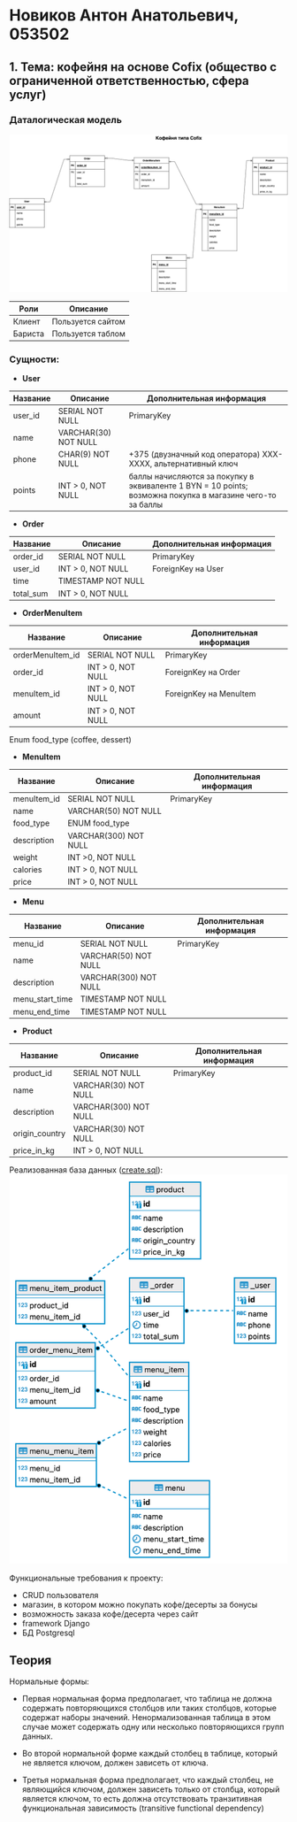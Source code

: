 # Новиков Антон Анатольевич, 053502

## 1. Тема: кофейня на основе Cofix (общество с ограниченной ответственностью, сфера услуг)

### Даталогическая модель

![image](datalogical_model.drawio.png)

| Роли    | Описание          |
| ------- | ----------------- |
| Клиент  | Пользуется сайтом |
| Бариста | Пользуется таблом |

### Сущности:

- **User**

| Название | Описание             | Дополнительная информация                                                                                  |
| -------- | -------------------- | ---------------------------------------------------------------------------------------------------------- |
| user_id  | SERIAL NOT NULL      | PrimaryKey                                                                                                 |
| name     | VARCHAR(30) NOT NULL |
| phone    | CHAR(9) NOT NULL     | +375 (двузначный код оператора) XXX-XXXX, альтернативный ключ                                              |
| points   | INT > 0, NOT NULL    | баллы начисляются за покупку в эквиваленте 1 BYN = 10 points; возможна покупка в магазине чего-то за баллы |

- **Order**

| Название  | Описание           | Дополнительная информация |
| --------- | ------------------ | ------------------------- |
| order_id  | SERIAL NOT NULL    | PrimaryKey                |
| user_id   | INT > 0, NOT NULL  | ForeignKey на User        |
| time      | TIMESTAMP NOT NULL |                           |
| total_sum | INT > 0, NOT NULL  |                           |

- **OrderMenuItem**

| Название         | Описание          | Дополнительная информация |
| ---------------- | ----------------- | ------------------------- |
| orderMenuItem_id | SERIAL NOT NULL   | PrimaryKey                |
| order_id         | INT > 0, NOT NULL | ForeignKey на Order       |
| menuItem_id      | INT > 0, NOT NULL | ForeignKey на MenuItem    |
| amount           | INT > 0, NOT NULL |                           |

Enum food_type (сoffee, dessert)

- **MenuItem**

| Название    | Описание              | Дополнительная информация |
| ----------- | --------------------- | ------------------------- |
| menuItem_id | SERIAL NOT NULL       | PrimaryKey                |
| name        | VARCHAR(50) NOT NULL  |                           |
| food_type   | ENUM food_type        |                           |
| description | VARCHAR(300) NOT NULL |                           |
| weight      | INT >0, NOT NULL      |
| calories    | INT > 0, NOT NULL     |                           |
| price       | INT > 0, NOT NULL     |                           |

- **Menu**

| Название        | Описание              | Дополнительная информация |
| --------------- | --------------------- | ------------------------- |
| menu_id         | SERIAL NOT NULL       | PrimaryKey                |
| name            | VARCHAR(50) NOT NULL  |                           |
| description     | VARCHAR(300) NOT NULL |                           |
| menu_start_time | TIMESTAMP NOT NULL    |                           |
| menu_end_time   | TIMESTAMP NOT NULL    |                           |

- **Product**

| Название       | Описание              | Дополнительная информация |
| -------------- | --------------------- | ------------------------- |
| product_id     | SERIAL NOT NULL       | PrimaryKey                |
| name           | VARCHAR(30) NOT NULL  |                           |
| description    | VARCHAR(300) NOT NULL |                           |
| origin_country | VARCHAR(30) NOT NULL  |                           |
| price_in_kg    | INT > 0, NOT NULL     |                           |

Реализованная база данных ([create.sql](create.sql)):
![image](realization.png)

Функциональные требования к проекту:

- CRUD пользователя
- магазин, в котором можно покупать кофе/десерты за бонусы
- возможность заказа кофе/десерта через сайт
- framework Django
- БД Postgresql

## Теория

Нормальные формы:

- Первая нормальная форма предполагает, что таблица не должна содержать повторяющихся столбцов или таких столбцов, которые содержат наборы значений. Ненормализованная таблица в этом случае может содержать одну или несколько повторяющихся групп данных.

- Во второй нормальной форме каждый столбец в таблице, который не является ключом, должен зависеть от ключа.

- Третья нормальная форма предполагает, что каждый столбец, не являющийся ключом, должен зависеть только от столбца, который является ключом, то есть должна отсутствовать транзитивная функциональная зависимость (transitive functional dependency)
